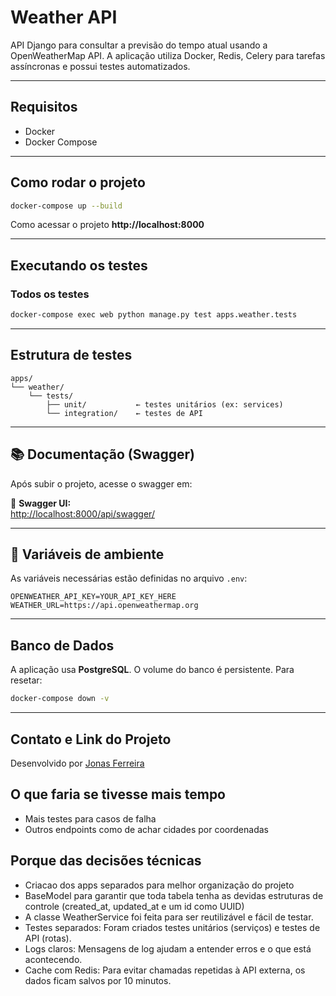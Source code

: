 # Weather API

API Django para consultar a previsão do tempo atual usando a OpenWeatherMap API. A aplicação utiliza Docker, Redis, Celery para tarefas assíncronas e possui testes automatizados.

---

## Requisitos

- Docker
- Docker Compose

---

## Como rodar o projeto

```bash
docker-compose up --build
```

Como acessar o projeto
**http://localhost:8000**

---

## Executando os testes

### Todos os testes
```bash
docker-compose exec web python manage.py test apps.weather.tests
```

---

## Estrutura de testes

```
apps/
└── weather/
    └── tests/
        ├── unit/           ← testes unitários (ex: services)
        └── integration/    ← testes de API
```

---

## 📚 Documentação (Swagger)

Após subir o projeto, acesse o swagger em:

📄 **Swagger UI:**  
[http://localhost:8000/api/swagger/](http://localhost:8000/api/swagger/)

---

## 🔧 Variáveis de ambiente

As variáveis necessárias estão definidas no arquivo `.env`:

```env
OPENWEATHER_API_KEY=YOUR_API_KEY_HERE
WEATHER_URL=https://api.openweathermap.org
```

---

## Banco de Dados

A aplicação usa **PostgreSQL**. O volume do banco é persistente. Para resetar:

```bash
docker-compose down -v
```

---

## Contato e Link do Projeto

Desenvolvido por [Jonas Ferreira](https://github.com/jonasfsilva)


## O que faria se tivesse mais tempo

- Mais testes para casos de falha
- Outros endpoints como de achar cidades por coordenadas

## Porque das decisões técnicas

- Criacao dos apps separados para melhor organização do projeto
- BaseModel para garantir que toda tabela tenha as devidas estruturas de controle (created_at, updated_at e um id como UUID)
- A classe WeatherService foi feita para ser reutilizável e fácil de testar.
- Testes separados: Foram criados testes unitários (serviços) e testes de API (rotas).
- Logs claros: Mensagens de log ajudam a entender erros e o que está acontecendo.
- Cache com Redis: Para evitar chamadas repetidas à API externa, os dados ficam salvos por 10 minutos.